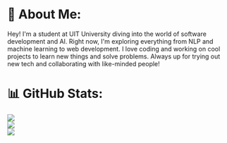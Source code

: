 # 💫 About Me:
Hey! I'm a student at UIT University diving into the world of software development and AI. Right now, I'm exploring everything from NLP and machine learning to web development. I love coding and working on cool projects to learn new things and solve problems. Always up for trying out new tech and collaborating with like-minded people!

# 📊 GitHub Stats:
![](https://github-readme-stats.vercel.app/api?username=shehryaraijaz&theme=dark&hide_border=false&include_all_commits=false&count_private=false)<br/>
![](https://github-readme-streak-stats.herokuapp.com/?user=shehryaraijaz&theme=dark&hide_border=false)<br/>
![](https://github-readme-stats.vercel.app/api/top-langs/?username=shehryaraijaz&theme=dark&hide_border=false&include_all_commits=false&count_private=false&layout=compact)
